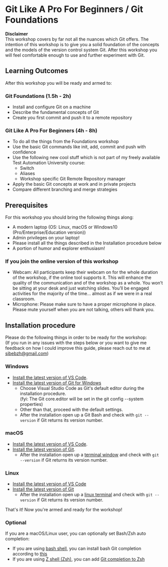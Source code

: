 # Git Like A Pro For Beginners / Git Foundations

**Disclaimer**  
This workshop covers by far not all the nuances which Git offers. The intention of this workshop is to
give you a solid foundation of the concepts and the models of the version control system Git. After this workshop
you will feel comfortable enough to use and further experiment with Git.

## Learning Outcomes
After this workshop you will be ready and armed to:
### Git Foundations (1.5h - 2h)
- Install and configure Git on a machine
- Describe the fundamental concepts of Git
- Create you first commit and push it to a remote repository
### Git Like A Pro For Beginners (4h - 8h)
- To do all the things from the Foundations workshop
- Use the basic Git commands like init, add, commit and push with confidence
- Use the following new cool stuff which is not part of my freely available Test Automation University course:
  - Switch
  - Aliases
  - Workshop specific Git Remote Repository manager
- Apply the basic Git concepts at work and in private projects
- Compare different branching and merge strategies

## Prerequisites
For this workshop you should bring the following things along:

- A modern laptop (OS: Linux, macOS or Windows10 (Pro/Enterprise/Education version))
- Admin privileges on your laptop!
- Please install all the things described in the Installation procedure below
- A portion of humor and explorer enthusiasm!

### If you join the online version of this workshop
- Webcam: All participants keep their webcam on for the whole duration of the workshop, if the online tool supports it. This will enhance the quality of the communication and of the workshop as a whole. You won’t be sitting at your desk and just watching slides. You’ll be engaged activities for the majority of the time... almost as if we were in a real classroom.
- Microphone: Please make sure to have a proper microphone in place. Please mute yourself when you are not talking, others will thank you.

## Installation procedure
Please do the following things in order to be ready for the workshop:  
(If you run in any issues with the steps below or you want to give me feedback on how I could improve this guide, please reach out to me at sibebzh@gmail.com)

### Windows
- [Install the latest version of VS Code](https://code.visualstudio.com/Download).
- [Install the latest version of Git for Windows](https://gitforwindows.org)
  - Choose Visual Studio Code as Git's default editor during the installation procedure.  
    (fyi: The Git core.editor will be set in the git config --system properties)
  - Other than that, proceed with the default settings.
  - After the installation open up a Git Bash and check with `git --version` if Git returns its version number.

### macOS
- [Install the latest version of VS Code](https://code.visualstudio.com/Download).
- [Install the latest version of Git](https://gist.github.com/derhuerst/1b15ff4652a867391f03#file-mac-md).
  - After the installation open up a [terminal window](https://www.macworld.co.uk/how-to/mac-software/how-use-terminal-on-mac-3608274/) and check with `git --version` if Git returns its version number.

### Linux
- [Install the latest version of VS Code](https://code.visualstudio.com/Download)
- [Install the latest version of Git](https://gist.github.com/derhuerst/1b15ff4652a867391f03#installing-git-on-linux)
  - After the installation open up a [linux terminal](https://www.howtogeek.com/140679/beginner-geek-how-to-start-using-the-linux-terminal/) and check with `git --version` if Git returns its version number.

    

That's it! Now you're armed and ready for the workshop!

### Optional
If you are a macOS/Linux user, you can optionally set Bash/Zsh auto completion:  
  - If you are using [bash shell](<https://en.wikipedia.org/wiki/Bash_(Unix_shell)>), you can install bash Git completion according to [this](https://github.com/bobthecow/git-flow-completion/wiki/Install-Bash-git-completion)  
  - If you are using [Z shell (Zsh)](https://en.wikipedia.org/wiki/Z_shell), you can add [Git completion to Zsh](https://medium.com/@oliverspryn/adding-git-completion-to-zsh-60f3b0e7ffbc)
